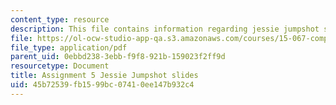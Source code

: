 ```yaml
---
content_type: resource
description: This file contains information regarding jessie jumpshot slides.
file: https://ol-ocw-studio-app-qa.s3.amazonaws.com/courses/15-067-competitive-decision-making-and-negotiation-spring-2011/45b72539fb1599bc07410ee147b932c4_MIT15_067S11_assgn05slides.pdf
file_type: application/pdf
parent_uid: 0ebbd238-3ebb-f9f8-921b-159023f2ff9d
resourcetype: Document
title: Assignment 5 Jessie Jumpshot slides
uid: 45b72539-fb15-99bc-0741-0ee147b932c4
---
```

